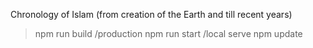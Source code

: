 Chronology of Islam (from creation of the Earth and till recent years)

>npm run build /production 
>npm run start /local serve
>npm update

